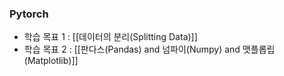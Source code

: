 ### Pytorch
- 학습 목표 1 : [[데이터의 분리(Splitting Data)]] 
- 학습 목표 2 : [[판다스(Pandas) and 넘파이(Numpy) and 맷플롭립(Matplotlib)]]
